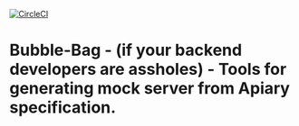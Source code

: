 
  
[![CircleCI](https://img.shields.io/circleci/project/github/RedSparr0w/node-csgo-parser.svg)]()

# Bubble-Bag - (if your backend developers are assholes) - Tools for generating mock server from Apiary specification.
